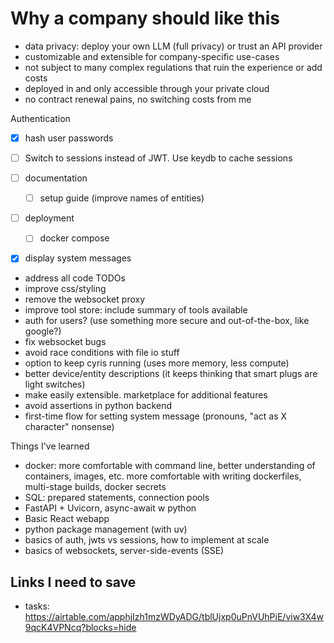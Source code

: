 # Why a company should like this

- data privacy: deploy your own LLM (full privacy) or trust an API provider
- customizable and extensible for company-specific use-cases
- not subject to many complex regulations that ruin the experience or add costs
- deployed in and only accessible through your private cloud
- no contract renewal pains, no switching costs from me

Authentication

- [x] hash user passwords
- [ ] Switch to sessions instead of JWT. Use keydb to cache sessions

- [ ] documentation
  - [ ] setup guide (improve names of entities)
- [ ] deployment
  - [ ] docker compose
- [x] display system messages

- address all code TODOs
- improve css/styling
- remove the websocket proxy
- improve tool store: include summary of tools available
- auth for users? (use something more secure and out-of-the-box, like google?)
- fix websocket bugs
- avoid race conditions with file io stuff
- option to keep cyris running (uses more memory, less compute)
- better device/entity descriptions (it keeps thinking that smart plugs are light
    switches)
- make easily extensible. marketplace for additional features
- avoid assertions in python backend
- first-time flow for setting system message (pronouns, "act as X character" nonsense)

Things I've learned

- docker: more comfortable with command line, better understanding of containers,
    images, etc. more comfortable with writing dockerfiles, multi-stage builds, docker
    secrets
- SQL: prepared statements, connection pools
- FastAPI + Uvicorn, async-await w python
- Basic React webapp
- python package management (with uv)
- basics of auth, jwts vs sessions, how to implement at scale
- basics of websockets, server-side-events (SSE)

## Links I need to save

- tasks: <https://airtable.com/apphjIzh1mzWDyADG/tblUjxp0uPnVUhPiE/viw3X4w9qcK4VPNcq?blocks=hide>
